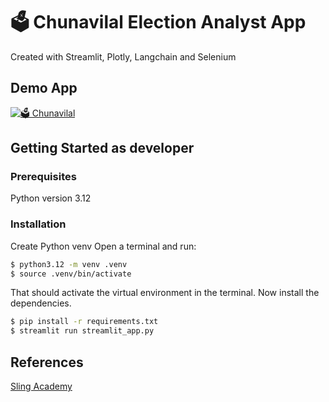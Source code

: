 # 🗳️ Chunavilal Election Analyst App

Created with Streamlit, Plotly, Langchain and Selenium

## Demo App
[![🗳️ Chunavilal](https://static.streamlit.io/badges/streamlit_badge_black_white.svg)](https://text-c3po.streamlit.app/)


## Getting Started as developer

### Prerequisites

Python version 3.12

### Installation
Create Python venv
Open a terminal and run:

```bash
$ python3.12 -m venv .venv
$ source .venv/bin/activate
```
That should activate the virtual environment in the terminal.
Now install the dependencies.
```bash
$ pip install -r requirements.txt
$ streamlit run streamlit_app.py
```

## References

[Sling Academy](https://www.slingacademy.com/article/pandas-dataframe-adding-a-percentage-column-based-on-other-columns/)

